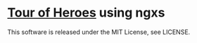 # [Tour of Heroes](https://github.com/johnpapa/angular-tour-of-heroes) using ngxs
This software is released under the MIT License, see LICENSE.
